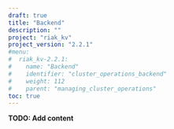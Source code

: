 ```yaml
---
draft: true
title: "Backend"
description: ""
project: "riak_kv"
project_version: "2.2.1"
#menu:
#  riak_kv-2.2.1:
#    name: "Backend"
#    identifier: "cluster_operations_backend"
#    weight: 112
#    parent: "managing_cluster_operations"
toc: true
---
```


**TODO: Add content**
